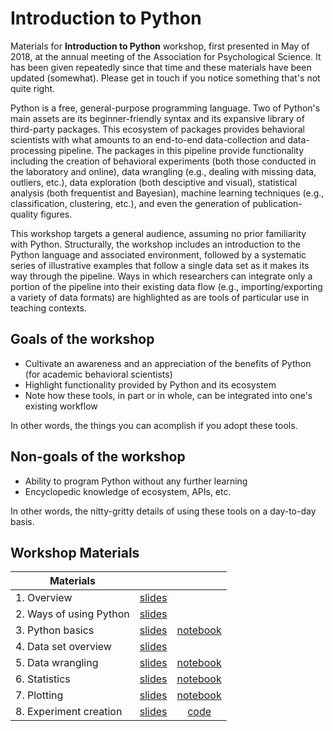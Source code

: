 # Introduction to Python

Materials for **Introduction to Python** workshop, first presented in May of 2018, at the annual meeting of the Association for Psychological Science.  It has been given repeatedly since that time and these materials have been updated (somewhat).  Please get in touch if you notice something that's not quite right.

Python is a free, general-purpose programming language.  Two of Python's main assets are its beginner-friendly syntax and its expansive library of third-party packages.  This ecosystem of packages provides behavioral scientists with what amounts to an end-to-end data-collection and data-processing pipeline.  The packages in this pipeline provide functionality including the creation of behavioral experiments (both those conducted in the laboratory and online), data wrangling (e.g., dealing with missing data, outliers, etc.), data exploration (both desciptive and visual), statistical analysis (both frequentist and Bayesian), machine learning techniques (e.g., classification, clustering, etc.), and even the generation of publication-quality figures.

This workshop targets a general audience, assuming no prior familiarity with Python.  Structurally, the workshop includes an introduction to the Python language and associated environment, followed by a systematic series of illustrative examples that follow a single data set as it makes its way through the pipeline.  Ways in which researchers can integrate only a portion of the pipeline into their existing data flow (e.g., importing/exporting a variety of data formats) are highlighted as are tools of particular use in teaching contexts.

## Goals of the workshop
* Cultivate an awareness and an appreciation of the benefits of Python (for academic behavioral scientists)
* Highlight functionality provided by Python and its ecosystem
* Note how these tools, in part or in whole, can be integrated into one's existing workflow

In other words, the things you can acomplish if you adopt these tools.

## Non-goals of the workshop
* Ability to program Python without any further learning
* Encyclopedic knowledge of ecosystem, APIs, etc.

In other words, the nitty-gritty details of using these tools on a day-to-day basis.


## Workshop Materials
| Materials | | |
| -----------------------|:-------------------------------:|:-----:|
|1. Overview             | [slides](./slides/slides-1.pdf) | 
|2. Ways of using Python | [slides](./slides/slides-2.pdf) |  
|3. Python basics        | [slides](./slides/slides-3.pdf) | [notebook](./notebooks/notebook-3.ipynb)
|4. Data set overview    | [slides](./slides/slides-4.pdf) | 
|5. Data wrangling       | [slides](./slides/slides-5.pdf) | [notebook](./notebooks/notebook-5.ipynb)
|6. Statistics           | [slides](./slides/slides-6.pdf) | [notebook](./notebooks/notebook-6.ipynb)
|7. Plotting             | [slides](./slides/slides-7.pdf) | [notebook](./notebooks/notebook-7.ipynb)
|8. Experiment creation  | [slides](./slides/slides-8.pdf) | [code](./psychopy-shooter-task.zip)

